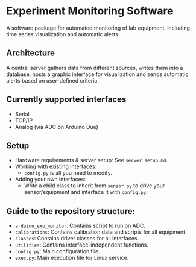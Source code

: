 # Experiment Monitoring Software

A software package for automated monitoring of lab equipment, including time series visualization and automatic alerts.

## Architecture

A central server gathers data from different sources, writes them into a database, hosts a graphic interface for visualization and sends automatic alerts based on user-defined criteria.

## Currently supported interfaces

  * Serial
  * TCP/IP
  * Analog (via ADC on Arduino Due)

## Setup

  * Hardware requirements & server setup: See `server_setup.md`.
  * Working with existing interfaces:
    - `config.py` is all you need to modify.
  * Adding your own interfaces:
    - Write a child class to inherit from `sensor.py` to drive your sensor/equipment and interface it with `config.py`.

## Guide to the repository structure:

  * `arduino_exp_monitor`: Contains script to run on ADC.
  * `calibrations`: Contains calibration data and scripts for all equipment.
  * `classes`: Contains driver classes for all interfaces.
  * `utilities`: Contains interface-independent functions.
  * `config.py`: Main configuration file.
  * `exec.py`: Main execution file for Linux service.

